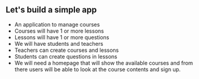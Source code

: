 ## Let's build a simple app
- An application to manage courses
- Courses will have 1 or more lessons
- Lessons will have 1 or more questions
- We will have students and teachers
- Teachers can create courses and lessons
- Students can create questions in lessons
- We will need a homepage that will show the available courses and from there users will be able to look at the course contents and sign up.